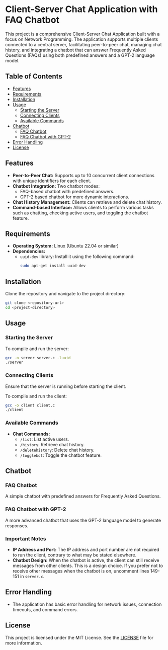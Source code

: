 
# Client-Server Chat Application with FAQ Chatbot

This project is a comprehensive Client-Server Chat Application built with a focus on Network Programming. The application supports multiple clients connected to a central server, facilitating peer-to-peer chat, managing chat history, and integrating a chatbot that can answer Frequently Asked Questions (FAQs) using both predefined answers and a GPT-2 language model.

## Table of Contents
- [Features](#features)
- [Requirements](#requirements)
- [Installation](#installation)
- [Usage](#usage)
  - [Starting the Server](#starting-the-server)
  - [Connecting Clients](#connecting-clients)
  - [Available Commands](#available-commands)
- [Chatbot](#chatbot)
  - [FAQ Chatbot](#faq-chatbot)
  - [FAQ Chatbot with GPT-2](#faq-chatbot-with-gpt-2)
- [Error Handling](#error-handling)
- [License](#license)

## Features

- **Peer-to-Peer Chat:** Supports up to 10 concurrent client connections with unique identifiers for each client.
- **Chatbot Integration:** Two chatbot modes:
  - FAQ-based chatbot with predefined answers.
  - GPT-2 based chatbot for more dynamic interactions.
- **Chat History Management:** Clients can retrieve and delete chat history.
- **Command-based Interface:** Allows clients to perform various tasks such as chatting, checking active users, and toggling the chatbot feature.

## Requirements

- **Operating System:** Linux (Ubuntu 22.04 or similar)
- **Dependencies:** 
  - `uuid-dev` library: Install it using the following command:
    ```bash
    sudo apt-get install uuid-dev
    ```

## Installation

Clone the repository and navigate to the project directory:

```bash
git clone <repository-url>
cd <project-directory>
```

## Usage

### Starting the Server

To compile and run the server:

```bash
gcc -o server server.c -luuid
./server
```

### Connecting Clients

Ensure that the server is running before starting the client.

To compile and run the client:

```bash
gcc -o client client.c
./client
```

### Available Commands

- **Chat Commands:** 
  - `/list`: List active users.
  - `/history`: Retrieve chat history.
  - `/deletehistory`: Delete chat history.
  - `/togglebot`: Toggle the chatbot feature.

## Chatbot

### FAQ Chatbot

A simple chatbot with predefined answers for Frequently Asked Questions.

### FAQ Chatbot with GPT-2

A more advanced chatbot that uses the GPT-2 language model to generate responses.

### Important Notes

- **IP Address and Port:** The IP address and port number are not required to run the client, contrary to what may be stated elsewhere.
- **Chatbot Design:** When the chatbot is active, the client can still receive messages from other clients. This is a design choice. If you prefer not to receive other messages when the chatbot is on, uncomment lines 149-151 in `server.c`.

## Error Handling

- The application has basic error handling for network issues, connection timeouts, and command errors.

## License

This project is licensed under the MIT License. See the [LICENSE](LICENSE) file for more information.

